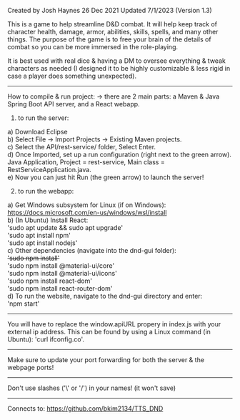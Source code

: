 Created by Josh Haynes 26 Dec 2021
Updated 7/1/2023 (Version 1.3)

This is a game to help streamline D&D combat. It will help keep track of character health, damage, armor, abilities, skills, spells, and many other things. The purpose of the game is to free your brain of the details of combat so you can be more immersed in the role-playing.

It is best used with real dice & having a DM to oversee everything & tweak characters as needed (I designed it to be highly customizable & less rigid in case a player does something unexpected).

--------------------

How to compile & run project:
  -> there are 2 main parts: a Maven & Java Spring Boot API server, and a React webapp.

1) to run the server:

  a) Download Eclipse<br>
  b) Select File -> Import Projects -> Existing Maven projects.<br>
  c) Select the API/rest-service/ folder, Select Enter.<br>
  d) Once Imported, set up a run configuration (right next to the green arrow). Java Application, Project = rest-service, Main class = RestServiceApplication.java.<br>
  e) Now you can just hit Run (the green arrow) to launch the server!

2) to run the webapp:
  
  a) Get Windows subsystem for Linux (if on Windows): https://docs.microsoft.com/en-us/windows/wsl/install<br>
  b) (In Ubuntu) Install React:<br>
      'sudo apt update && sudo apt upgrade'<br>
      'sudo apt install npm'<br>
      'sudo apt install nodejs'<br>
  c) Other dependencies (navigate into the dnd-gui folder): <br>
      ~~'sudo npm install'~~<br>
      'sudo npm install @material-ui/core'<br>
      'sudo npm install @material-ui/icons'<br>
      'sudo npm install react-dom'<br>
      'sudo npm install react-router-dom'<br>
  d) To run the website, navigate to the dnd-gui directory and enter: <br>
      'npm start'<br>

--------------------

You will have to replace the window.apiURL propery in index.js with your external ip address. 
This can be found by using a Linux command (in Ubuntu): 'curl ifconfig.co'.

--------------------

Make sure to update your port forwarding for both the server & the webpage ports!

--------------------

Don't use slashes ('\\' or '/') in your names! (it won't save)

--------------------

Connects to: https://github.com/bkim2134/TTS_DND
